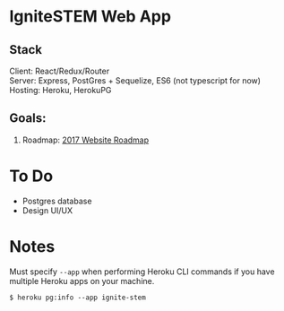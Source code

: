 # IgniteSTEM Web App

## Stack
Client: React/Redux/Router  
Server: Express, PostGres + Sequelize, ES6 (not typescript for now)  
Hosting: Heroku, HerokuPG

## Goals:
1. Roadmap: [2017 Website Roadmap](https://docs.google.com/document/d/1z1XljS0XeFbEc9eymISaKK7oNHHZKV9pSGwynL61VOM/edit)

# To Do
* Postgres database
* Design UI/UX

# Notes
Must specify `--app` when performing Heroku CLI commands if you have multiple Heroku apps on your machine.
```
$ heroku pg:info --app ignite-stem
```
